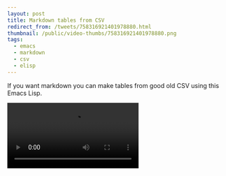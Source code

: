 ```yaml
---
layout: post
title: Markdown tables from CSV
redirect_from: /tweets/758316921401978880.html
thumbnail: /public/video-thumbs/758316921401978880.png
tags:
  - emacs
  - markdown
  - csv
  - elisp
---
```


If you want markdown you can make tables from good old CSV using this Emacs Lisp.

<script src="https://gist.github.com/jasonm23/4c221d4d5d34840d8e73c9425081e276.js"></script>

<video controls autoplay loop>
  <source src="/public/videos/758316921401978880.mp4" type="video/mp4">
  Sorry your browser does not support the video tag, maybe time to upgrade?
</video>
